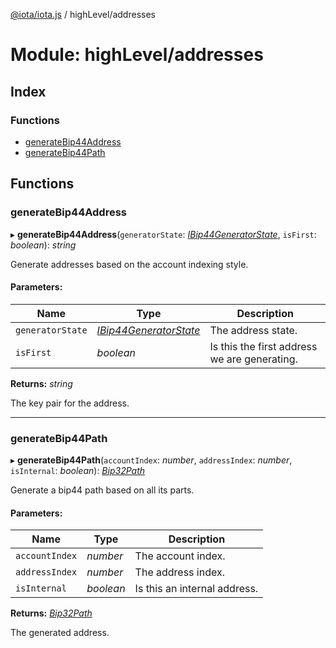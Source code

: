 [@iota/iota.js](../README.md) / highLevel/addresses

# Module: highLevel/addresses

## Index

### Functions

* [generateBip44Address](highlevel_addresses.md#generatebip44address)
* [generateBip44Path](highlevel_addresses.md#generatebip44path)

## Functions

### generateBip44Address

▸ **generateBip44Address**(`generatorState`: [*IBip44GeneratorState*](../interfaces/models_ibip44generatorstate.ibip44generatorstate.md), `isFirst`: *boolean*): *string*

Generate addresses based on the account indexing style.

#### Parameters:

Name | Type | Description |
------ | ------ | ------ |
`generatorState` | [*IBip44GeneratorState*](../interfaces/models_ibip44generatorstate.ibip44generatorstate.md) | The address state.   |
`isFirst` | *boolean* | Is this the first address we are generating.   |

**Returns:** *string*

The key pair for the address.

___

### generateBip44Path

▸ **generateBip44Path**(`accountIndex`: *number*, `addressIndex`: *number*, `isInternal`: *boolean*): [*Bip32Path*](../classes/crypto_bip32path.bip32path.md)

Generate a bip44 path based on all its parts.

#### Parameters:

Name | Type | Description |
------ | ------ | ------ |
`accountIndex` | *number* | The account index.   |
`addressIndex` | *number* | The address index.   |
`isInternal` | *boolean* | Is this an internal address.   |

**Returns:** [*Bip32Path*](../classes/crypto_bip32path.bip32path.md)

The generated address.
